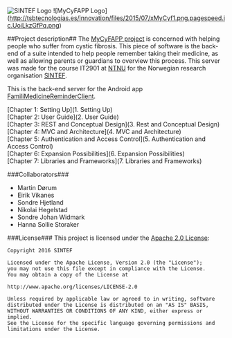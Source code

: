 ![SINTEF Logo](http://forskning.no/sites/forskning.no/files/SINTEF_hovedlogo_blaa_None.JPG)
![MyCyFAPP Logo] (http://tsbtecnologias.es/innovation/files/2015/07/xMyCyf1.png.pagespeed.ic.UoiLkzGfPq.png)


##Project description##
The [MyCyFAPP project](http://www.mycyfapp.eu/en/) is concerned with helping people who suffer from cystic fibrosis. This piece of software is the back-end of a suite intended to help people remember taking their medicine, as well as allowing parents or guardians to overview this process. This server was made for the course IT2901 at [NTNU](http://www.ntnu.no) for the Norwegian research organisation [SINTEF](http://www.sintef.no).

This is the back-end server for the Android app [FamiliMedicineReminderClient](https://github.com/SINTEF-SIT/familyMedicineReminderClient).

[Chapter 1: Setting Up](1. Setting Up)     
[Chapter 2: User Guide](2. User Guide)   
[Chapter 3: REST and Conceptual Design](3. Rest and Conceptual Design)   
[Chapter 4: MVC and Architecture](4. MVC and Architecture)   
[Chapter 5: Authentication and Access Control](5. Authentication and Access Control)   
[Chapter 6: Expansion Possibilities](6. Expansion Possibilities)   
[Chapter 7: Libraries and Frameworks](7. Libraries and Frameworks)   

###Collaborators###

* Martin Dørum
* Eirik Vikanes
* Sondre Hjetland
* Nikolai Hegelstad
* Sondre Johan Widmark
* Hanna Sollie Storaker

###License###
This project is licensed under the [Apache 2.0 License](http://www.apache.org/licenses/LICENSE-2.0):

    Copyright 2016 SINTEF

    Licensed under the Apache License, Version 2.0 (the "License");
    you may not use this file except in compliance with the License.
    You may obtain a copy of the License at

    http://www.apache.org/licenses/LICENSE-2.0

    Unless required by applicable law or agreed to in writing, software
    distributed under the License is distributed on an "AS IS" BASIS,
    WITHOUT WARRANTIES OR CONDITIONS OF ANY KIND, either express or implied. 
    See the License for the specific language governing permissions and
    limitations under the License.